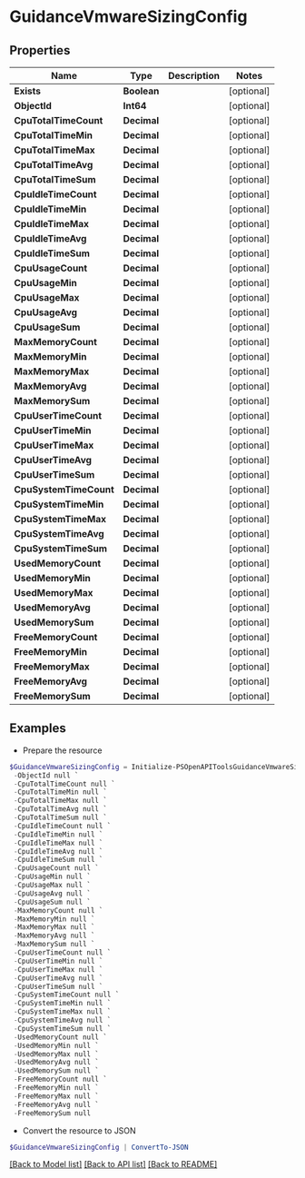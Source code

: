 # GuidanceVmwareSizingConfig
## Properties

Name | Type | Description | Notes
------------ | ------------- | ------------- | -------------
**Exists** | **Boolean** |  | [optional] 
**ObjectId** | **Int64** |  | [optional] 
**CpuTotalTimeCount** | **Decimal** |  | [optional] 
**CpuTotalTimeMin** | **Decimal** |  | [optional] 
**CpuTotalTimeMax** | **Decimal** |  | [optional] 
**CpuTotalTimeAvg** | **Decimal** |  | [optional] 
**CpuTotalTimeSum** | **Decimal** |  | [optional] 
**CpuIdleTimeCount** | **Decimal** |  | [optional] 
**CpuIdleTimeMin** | **Decimal** |  | [optional] 
**CpuIdleTimeMax** | **Decimal** |  | [optional] 
**CpuIdleTimeAvg** | **Decimal** |  | [optional] 
**CpuIdleTimeSum** | **Decimal** |  | [optional] 
**CpuUsageCount** | **Decimal** |  | [optional] 
**CpuUsageMin** | **Decimal** |  | [optional] 
**CpuUsageMax** | **Decimal** |  | [optional] 
**CpuUsageAvg** | **Decimal** |  | [optional] 
**CpuUsageSum** | **Decimal** |  | [optional] 
**MaxMemoryCount** | **Decimal** |  | [optional] 
**MaxMemoryMin** | **Decimal** |  | [optional] 
**MaxMemoryMax** | **Decimal** |  | [optional] 
**MaxMemoryAvg** | **Decimal** |  | [optional] 
**MaxMemorySum** | **Decimal** |  | [optional] 
**CpuUserTimeCount** | **Decimal** |  | [optional] 
**CpuUserTimeMin** | **Decimal** |  | [optional] 
**CpuUserTimeMax** | **Decimal** |  | [optional] 
**CpuUserTimeAvg** | **Decimal** |  | [optional] 
**CpuUserTimeSum** | **Decimal** |  | [optional] 
**CpuSystemTimeCount** | **Decimal** |  | [optional] 
**CpuSystemTimeMin** | **Decimal** |  | [optional] 
**CpuSystemTimeMax** | **Decimal** |  | [optional] 
**CpuSystemTimeAvg** | **Decimal** |  | [optional] 
**CpuSystemTimeSum** | **Decimal** |  | [optional] 
**UsedMemoryCount** | **Decimal** |  | [optional] 
**UsedMemoryMin** | **Decimal** |  | [optional] 
**UsedMemoryMax** | **Decimal** |  | [optional] 
**UsedMemoryAvg** | **Decimal** |  | [optional] 
**UsedMemorySum** | **Decimal** |  | [optional] 
**FreeMemoryCount** | **Decimal** |  | [optional] 
**FreeMemoryMin** | **Decimal** |  | [optional] 
**FreeMemoryMax** | **Decimal** |  | [optional] 
**FreeMemoryAvg** | **Decimal** |  | [optional] 
**FreeMemorySum** | **Decimal** |  | [optional] 

## Examples

- Prepare the resource
```powershell
$GuidanceVmwareSizingConfig = Initialize-PSOpenAPIToolsGuidanceVmwareSizingConfig  -Exists null `
 -ObjectId null `
 -CpuTotalTimeCount null `
 -CpuTotalTimeMin null `
 -CpuTotalTimeMax null `
 -CpuTotalTimeAvg null `
 -CpuTotalTimeSum null `
 -CpuIdleTimeCount null `
 -CpuIdleTimeMin null `
 -CpuIdleTimeMax null `
 -CpuIdleTimeAvg null `
 -CpuIdleTimeSum null `
 -CpuUsageCount null `
 -CpuUsageMin null `
 -CpuUsageMax null `
 -CpuUsageAvg null `
 -CpuUsageSum null `
 -MaxMemoryCount null `
 -MaxMemoryMin null `
 -MaxMemoryMax null `
 -MaxMemoryAvg null `
 -MaxMemorySum null `
 -CpuUserTimeCount null `
 -CpuUserTimeMin null `
 -CpuUserTimeMax null `
 -CpuUserTimeAvg null `
 -CpuUserTimeSum null `
 -CpuSystemTimeCount null `
 -CpuSystemTimeMin null `
 -CpuSystemTimeMax null `
 -CpuSystemTimeAvg null `
 -CpuSystemTimeSum null `
 -UsedMemoryCount null `
 -UsedMemoryMin null `
 -UsedMemoryMax null `
 -UsedMemoryAvg null `
 -UsedMemorySum null `
 -FreeMemoryCount null `
 -FreeMemoryMin null `
 -FreeMemoryMax null `
 -FreeMemoryAvg null `
 -FreeMemorySum null
```

- Convert the resource to JSON
```powershell
$GuidanceVmwareSizingConfig | ConvertTo-JSON
```

[[Back to Model list]](../README.md#documentation-for-models) [[Back to API list]](../README.md#documentation-for-api-endpoints) [[Back to README]](../README.md)

